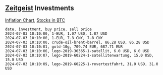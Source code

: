 ## [Zeitgeist](index.html) Investments

[Inflation Chart](https://inflationchart.com),
[Stocks in BTC](https://stonksinbtc.xyz/)

```
date, investment, buy price, sell price
2024-07-03 10:10:00, 1-EUR, 1.07 USD, 1.07 USD
2024-07-03 10:10:00, 1-EUR, 7.8 CNY, 7.8 CNY
2024-07-03 10:10:00, crude-oil-brent-barrel, 86.28 USD, 86.28 USD
2024-07-03 10:10:01, gold-10g, 709.74 EUR, 687.71 EUR
2024-07-03 10:10:06, lego-2019-30365-1-satellit, 6.0 USD, 6.0 USD
2024-07-03 10:10:07, lego-2019-60224-1-satellitenwartung, 15.0 USD, 15.0 USD
2024-07-03 10:10:09, lego-2019-60225-1-rovertestfahrt, 31.0 USD, 31.0 USD
```
